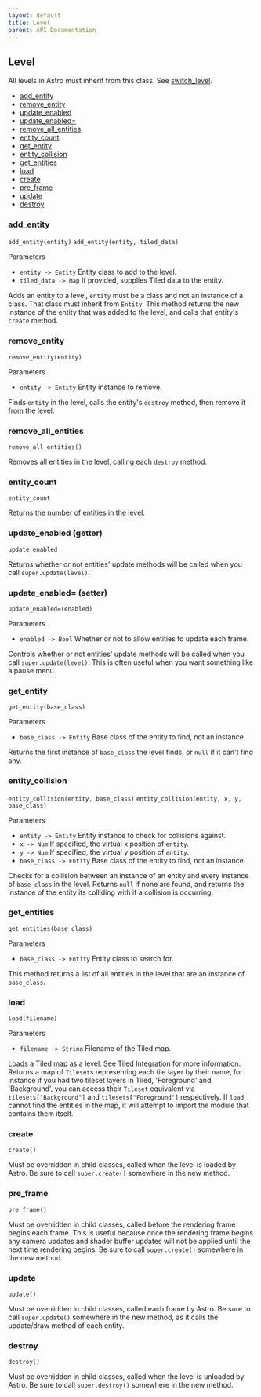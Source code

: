 ```yaml
---
layout: default
title: Level
parent: API Documentation
---
```


## Level
All levels in Astro must inherit from this class. See [switch_level](Engine.md#switch_level).

 + [add_entity](#add_entity)
 + [remove_entity](#remove_entity)
 + [update_enabled](#update_enabled-getter)
 + [update_enabled=](#update_enabled-setter)
 + [remove_all_entities](#remove_all_entities)
 + [entity_count](#entity_count)
 + [get_entity](#get_entity)
 + [entity_collision](#entity_collision)
 + [get_entities](#get_entities)
 + [load](#load)
 + [create](#create)
 + [pre_frame](#pre_frame)
 + [update](#update)
 + [destroy](#destroy)


### add_entity
`add_entity(entity)`
`add_entity(entity, tiled_data)`

Parameters
 + `entity -> Entity` Entity class to add to the level.
 + `tiled_data -> Map` If provided, supplies Tiled data to the entity.

Adds an entity to a level, `entity` must be a class and not an instance of a class. That
class must inherit from `Entity`. This method returns the new instance of the
entity that was added to the level, and calls that entity's `create` method.

### remove_entity
`remove_entity(entity)`

Parameters
 + `entity -> Entity` Entity instance to remove.
 
Finds `entity` in the level, calls the entity's `destroy` method, then remove it from the level.

### remove_all_entities
`remove_all_entities()`

Removes all entities in the level, calling each `destroy` method.

### entity_count
`entity_count`

Returns the number of entities in the level.

### update_enabled (getter)
`update_enabled`

Returns whether or not entities' update methods will be called when you call `super.update(level)`.

### update_enabled= (setter)
`update_enabled=(enabled)`

Parameters
 + `enabled -> Bool` Whether or not to allow entities to update each frame.

Controls whether or not entities' update methods will be called when you call `super.update(level)`.
This is often useful when you want something like a pause menu.

### get_entity
`get_entity(base_class)`

Parameters
 + `base_class -> Entity` Base class of the entity to find, not an instance.

Returns the first instance of `base_class` the level finds, or `null` if it can't find any.

### entity_collision
`entity_collision(entity, base_class)`
`entity_collision(entity, x, y, base_class)`

Parameters
 + `entity -> Entity` Entity instance to check for collisions against.
 + `x -> Num` If specified, the virtual x position of `entity`.
 + `y -> Num` If specified, the virtual y position of `entity`.
 + `base_class -> Entity` Base class of the entity to find, not an instance.

Checks for a collision between an instance of an entity and every instance of `base_class`
in the level. Returns `null` if none are found, and returns the instance of the entity its
colliding with if a collision is occurring.

### get_entities
`get_entities(base_class)`

Parameters
 + `base_class -> Entity` Entity class to search for.
 
This method returns a list of all entities in the level that are an instance of `base_class`.

### load
`load(filename)`

Parameters
 + `filename -> String` Filename of the Tiled map.

Loads a [Tiled](https://www.mapeditor.org/) map as a level. See [Tiled Integration](../TiledIntegration.md)
for more information. Returns a map of `Tileset`s representing each tile layer by their name, for
instance if you had two tileset layers in Tiled, 'Foreground' and 'Background', you can access their
`Tileset` equivalent via `tilesets["Background"]` and `tilesets["Foreground"]` respectively. If `load`
cannot find the entities in the map, it will attempt to import the module that contains them itself.

### create
`create()`

Must be overridden in child classes, called when the level is loaded by Astro. Be sure
to call `super.create()` somewhere in the new method.

### pre_frame
`pre_frame()`

Must be overridden in child classes, called before the rendering frame begins each frame.
This is useful because once the rendering frame begins any camera updates and shader buffer
updates will not be applied until the next time rendering begins. Be sure to call 
`super.create()` somewhere in the new method.

### update
`update()`

Must be overridden in child classes, called each frame by Astro. Be sure
to call `super.update()` somewhere in the new method, as it calls the update/draw method
of each entity.

### destroy
`destroy()`

Must be overridden in child classes, called when the level is unloaded by Astro. Be sure
to call `super.destroy()` somewhere in the new method.


